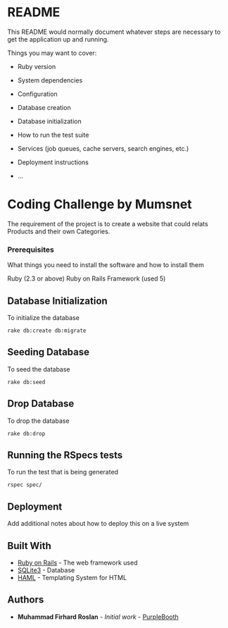 # README

This README would normally document whatever steps are necessary to get the
application up and running.

Things you may want to cover:

* Ruby version

* System dependencies

* Configuration

* Database creation

* Database initialization

* How to run the test suite

* Services (job queues, cache servers, search engines, etc.)

* Deployment instructions

* ...


# Coding Challenge by Mumsnet

The requirement of the project is to create a website that could relats Products and their own Categories.

### Prerequisites

What things you need to install the software and how to install them

Ruby (2.3 or above)
Ruby on Rails Framework (used 5)

## Database Initialization

To initialize the database

```
rake db:create db:migrate
```

## Seeding Database

To seed the database

```
rake db:seed
```

## Drop Database

To drop the database

```
rake db:drop
```

## Running the RSpecs tests

To run the test that is being generated

```
rspec spec/
```

## Deployment

Add additional notes about how to deploy this on a live system

## Built With

* [Ruby on Rails](http://rubyonrails.org/) - The web framework used
* [SQLite3](https://www.sqlite.org/index.html) - Database
* [HAML](http://haml.info/) - Templating System for HTML

## Authors

* **Muhammad Firhard Roslan** - *Initial work* - [PurpleBooth](https://github.com/firhard)
